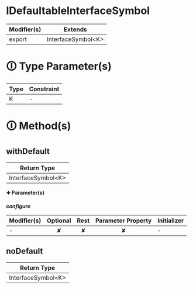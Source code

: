 # IDefaultableInterfaceSymbol

| Modifier(s)                            | Extends                                    |
|----------------------------------------|--------------------------------------------|
| export | InterfaceSymbol&lt;K&gt; |

# &#128712; Type Parameter(s)

| Type | Constraint |
| ---- | ---------- |
| K    | -          |

# &#128712; Method(s)

## withDefault

| Return Type                       |
|-----------------------------------|
| InterfaceSymbol&lt;K&gt; |

**&#128966; Parameter(s)**

_**configure**_

| Modifier(s)                              | Optional                           | Rest                          | Parameter Property                          | Initializer                       |
|------------------------------------------|:----------------------------------:|:-----------------------------:|:-------------------------------------------:|-----------------------------------|
| - | ✘  | ✘ | ✘ | - |

## noDefault

| Return Type                       |
|-----------------------------------|
| InterfaceSymbol&lt;K&gt; |